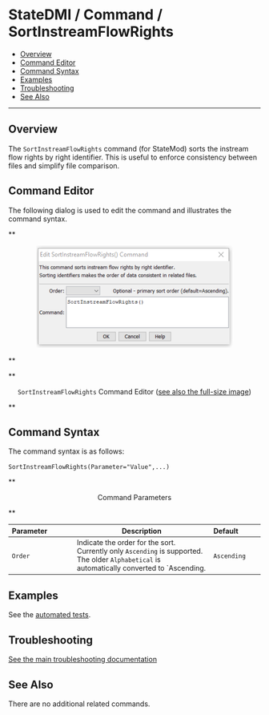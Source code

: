 # StateDMI / Command / SortInstreamFlowRights #

* [Overview](#overview)
* [Command Editor](#command-editor)
* [Command Syntax](#command-syntax)
* [Examples](#examples)
* [Troubleshooting](#troubleshooting)
* [See Also](#see-also)

-------------------------

## Overview ##

The `SortInstreamFlowRights` command (for StateMod)
sorts the instream flow rights by right identifier.  This is useful to enforce consistency between files and simplify file comparison.

## Command Editor ##

The following dialog is used to edit the command and illustrates the command syntax.

**<p style="text-align: center;">
![SortInstreamFlowRights command editor](SortInstreamFlowRights.png)
</p>**

**<p style="text-align: center;">
`SortInstreamFlowRights` Command Editor (<a href="../SortInstreamFlowRights.png">see also the full-size image</a>)
</p>**

## Command Syntax ##

The command syntax is as follows:

```text
SortInstreamFlowRights(Parameter="Value",...)
```
**<p style="text-align: center;">
Command Parameters
</p>**

| **Parameter**&nbsp;&nbsp;&nbsp;&nbsp;&nbsp;&nbsp;&nbsp;&nbsp;&nbsp;&nbsp;&nbsp;&nbsp; | **Description** | **Default**&nbsp;&nbsp;&nbsp;&nbsp;&nbsp;&nbsp;&nbsp;&nbsp;&nbsp;&nbsp; |
| --------------|-----------------|----------------- |
| `Order` | Indicate the order for the sort.  Currently only `Ascending` is supported.  The older `Alphabetical` is automatically converted to `Ascending. | `Ascending` |

## Examples ##

See the [automated tests](https://github.com/OpenCDSS/cdss-app-statedmi-test/tree/master/test/regression/commands/SortInstreamFlowRights).

## Troubleshooting ##

[See the main troubleshooting documentation](../../troubleshooting/troubleshooting.md)

## See Also ##

There are no additional related commands.